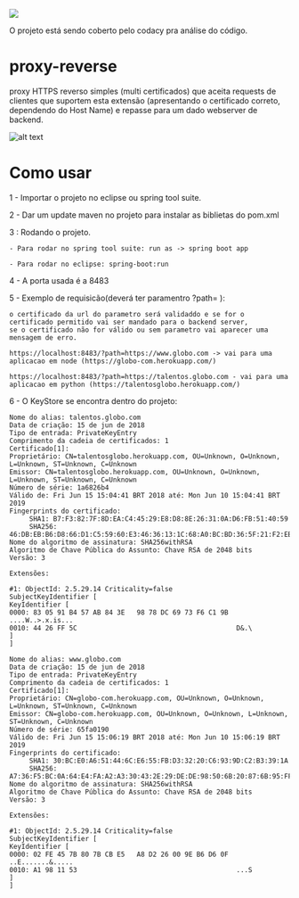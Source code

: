 <a class="badge-align" href="https://www.codacy.com/app/matheus.costa100/proxy-reverse?utm_source=github.com&amp;utm_medium=referral&amp;utm_content=cavalerosi/proxy-reverse&amp;utm_campaign=Badge_Grade"><img src="https://api.codacy.com/project/badge/Grade/954a6c23e66f484680d9641ecc395a95"/></a>

O projeto está sendo coberto pelo codacy pra análise do código.

# proxy-reverse

proxy HTTPS reverso simples (multi certificados) que aceita requests de clientes que suportem esta extensão (apresentando o certificado correto, dependendo do Host Name) e repasse para um dado webserver de backend.

![alt text](https://www.incapsula.com/cdn-guide/wp-content/uploads/sites/7/2018/04/reverse-proxy-02-1.jpg)

# Como usar

1 - Importar o projeto no eclipse ou spring tool suite.

2 - Dar um update maven no projeto para instalar as biblietas do pom.xml

3 : Rodando o projeto.
	
	- Para rodar no spring tool suite: run as -> spring boot app
	
	- Para rodar no eclipse: spring-boot:run
	
4 - A porta usada é a 8483	

5 - Exemplo de requisicão(deverá ter paramentro ?path= ): 

	o certificado da url do parametro será validaddo e se for o certificado permitido vai ser mandado para o backend server,
	se o certificado não for válido ou sem parametro vai aparecer uma mensagem de erro.
	
	https://localhost:8483/?path=https://www.globo.com -> vai para uma aplicacao em node (https://globo-com.herokuapp.com/)
	
	https://localhost:8483/?path=https://talentos.globo.com - vai para uma aplicacao em python (https://talentosglobo.herokuapp.com/)

6 - O KeyStore se encontra dentro do projeto:
		
	Nome do alias: talentos.globo.com
	Data de criação: 15 de jun de 2018
	Tipo de entrada: PrivateKeyEntry
	Comprimento da cadeia de certificados: 1
	Certificado[1]:
	Proprietário: CN=talentosglobo.herokuapp.com, OU=Unknown, O=Unknown, L=Unknown, ST=Unknown, C=Unknown
	Emissor: CN=talentosglobo.herokuapp.com, OU=Unknown, O=Unknown, L=Unknown, ST=Unknown, C=Unknown
	Número de série: 1a6826b4
	Válido de: Fri Jun 15 15:04:41 BRT 2018 até: Mon Jun 10 15:04:41 BRT 2019
	Fingerprints do certificado:
		 SHA1: B7:F3:82:7F:8D:EA:C4:45:29:E8:D8:8E:26:31:0A:D6:FB:51:40:59
		 SHA256: 46:DB:EB:B6:D8:66:D1:C5:59:60:E3:46:36:13:1C:68:A0:BC:BD:36:5F:21:F2:EB:0C:B4:B1:4E:BA:EF:36:76
	Nome do algoritmo de assinatura: SHA256withRSA
	Algoritmo de Chave Pública do Assunto: Chave RSA de 2048 bits
	Versão: 3

	Extensões: 
	
	#1: ObjectId: 2.5.29.14 Criticality=false
	SubjectKeyIdentifier [
	KeyIdentifier [
	0000: 83 05 91 B4 57 AB 84 3E   98 78 DC 69 73 F6 C1 9B  ....W..>.x.is...
	0010: 44 26 FF 5C                                        D&.\
	]
	]

	Nome do alias: www.globo.com
	Data de criação: 15 de jun de 2018
	Tipo de entrada: PrivateKeyEntry
	Comprimento da cadeia de certificados: 1
	Certificado[1]:
	Proprietário: CN=globo-com.herokuapp.com, OU=Unknown, O=Unknown, L=Unknown, ST=Unknown, C=Unknown
	Emissor: CN=globo-com.herokuapp.com, OU=Unknown, O=Unknown, L=Unknown, ST=Unknown, C=Unknown
	Número de série: 65fa0190
	Válido de: Fri Jun 15 15:06:19 BRT 2018 até: Mon Jun 10 15:06:19 BRT 2019
	Fingerprints do certificado:
		 SHA1: 30:BC:E0:A6:51:44:6C:E6:55:FB:D3:32:20:C6:93:9D:C2:B3:39:1A
		 SHA256: A7:36:F5:BC:0A:64:E4:FA:A2:A3:30:43:2E:29:DE:DE:98:50:6B:20:87:6B:95:FF:25:30:63:3B:F9:AE:2B:8E
	Nome do algoritmo de assinatura: SHA256withRSA
	Algoritmo de Chave Pública do Assunto: Chave RSA de 2048 bits
	Versão: 3
	
	Extensões: 
	
	#1: ObjectId: 2.5.29.14 Criticality=false
	SubjectKeyIdentifier [
	KeyIdentifier [
	0000: 02 FE 45 7B 80 7B CB E5   A8 D2 26 00 9E B6 D6 0F  ..E.......&.....
	0010: A1 98 11 53                                        ...S
	]
	]
	
